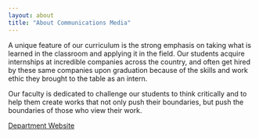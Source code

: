 ```yaml
---
layout: about
title: "About Communications Media"
---
```


A unique feature of our curriculum is the strong emphasis on taking what is learned in the classroom and applying it in the field. Our students acquire internships at incredible companies across the country, and often get hired by these same companies upon graduation because of the skills and work ethic they brought to the table as an intern.

Our faculty is dedicated to challenge our students to think critically and to help them create works that not only push their boundaries, but push the boundaries of those who view their work.

[Department Website](http://fitchburgstate.edu/commedia)